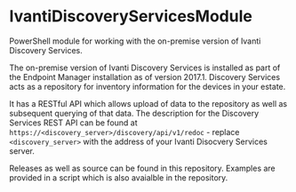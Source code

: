 # IvantiDiscoveryServicesModule
PowerShell module for working with the on-premise version of Ivanti Discovery Services.

The on-premise version of Ivanti Discovery Services is installed as part of the Endpoint Manager installation as of version 2017.1.  Discovery Services acts as a repository for inventory information for the devices in your estate.

It has a RESTful API which allows upload of data to the repository as well as subsequent querying of that data.  The description for the Discovery Services REST API can be found at ```https://<discovery_server>/discovery/api/v1/redoc``` - replace ```<discovery_server>``` with the address of your Ivanti Disocvery Services server.

Releases as well as source can be found in this repository.  Examples are provided in a script which is also avaialble in the repository.
